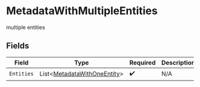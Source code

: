 # MetadataWithMultipleEntities

multiple entities


## Fields

| Field                                                                           | Type                                                                            | Required                                                                        | Description                                                                     |
| ------------------------------------------------------------------------------- | ------------------------------------------------------------------------------- | ------------------------------------------------------------------------------- | ------------------------------------------------------------------------------- |
| `Entities`                                                                      | List<[MetadataWithOneEntity](../../Models/Components/MetadataWithOneEntity.md)> | :heavy_check_mark:                                                              | N/A                                                                             |